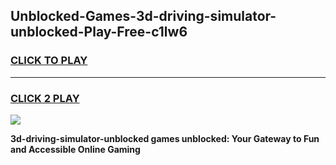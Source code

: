 
## Unblocked-Games-3d-driving-simulator-unblocked-Play-Free-c1lw6
<h3>
<a href="https://premium76.site?title=3d-driving-simulator-unblocked&ref=20M">CLICK TO PLAY</a></h3>
<hr>

<h3>
<a href="https://premium76.site?title=3d-driving-simulator-unblocked&ref=20M">CLICK 2 PLAY</a>
  
</h3>

<a href="https://premium76.site?title=3d-driving-simulator-unblocked&ref=19M"><img src="https://clearcache.store/games.png"></a>


**3d-driving-simulator-unblocked games unblocked: Your Gateway to Fun and Accessible Online Gaming**
